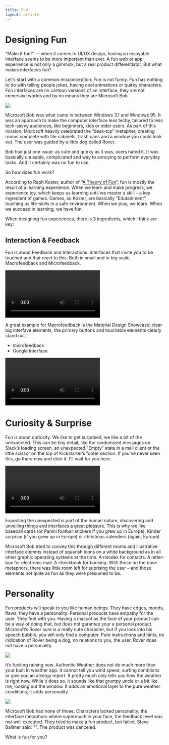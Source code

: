 ```yaml
---
title: Fun
layout: article
---
```

# Designing Fun

"Make it fun!" — when it comes to UI/UX design, having an enjoyable interface seems to be more important than ever. A fun web or app experience is not only a gimmick, but a real product differentiator. But what makes interfaces fun?

Let's start with a common misconception: Fun is not funny. Fun has nothing to do with telling people jokes, having cool animations or quirky characters. Fun interfaces are no cartoon versions of an interface, they are not immersive worlds and by no means they are Microsoft Bob. 

![](http://toastytech.com/guis/bobhome1p.png)

Microsoft Bob was what came in between Windows 3.1 and Windows 95. It was an approach to make the computer interface less techy, tailored to less tech-savvy audiences, like beginners, kids or older users. As part of this mission, Microsoft heavily celebrated the “desk-top” metapher, creating rooms complete with file cabinets, trash cans and a window you could look out. The user was guided by a little dog called Rover. 

Bob had just one issue: as cute and quirky as it was, users hated it. It was basically unusable, complicated and way to annoying to perform everyday tasks. And it certainly was no fun to use.

So how does fun work?

According to Raph Koster, author of “[A Theory of Fun]()”, fun is mostly the result of a learning experience. When we learn and make progress, we experience joy, which keeps us learning until we master a skill – a key ingredient of games. Games, so Koster, are basically “Edutainment”, teaching us life-skills in a safe environment. When we play, we learn. When we succeed in learning, we have fun.

When designing fun experiences, there is 3 ingredients, which I think are key:

## Interaction & Feedback

Fun is about Feedback and Interactions. Interfaces that invite you to be touched and that react to this. Both in small and in big scale. Macrofeedback and Microfeedback. 

<video autoplay loop>
  <source src="/img/blog/interaction.mp4">
</video>

A great example for Macrofeedback is the Material Design Showcase: clear big interfave elements, the primary buttons and touchable elements clearly stand out. 

- microfeedback
- Google Interface

<video autoplay loop>
  <source src="/img/blog/googlelogo.mp4">
</video>

# Curiosity & Surprise

Fun is about curiosity. We like to get surprised, we like a bit of the unexpected. This can be tiny detail, like the randomized messages on Slack’s loading screen, an unexpected "Empty" state in a mail client or the little scissor on the top of Kickstarter’s footer section. If you've never seen this, go there now and click it. I'll wait for you here.

<video autoplay loop>
  <source src="/img/blog/kickstarter.mp4">
</video>

Expecting the unexpected is part of the human nature, discovering and unveiling things and interfaces a great pleasure. This is why we like baseball cards (or Panini football stickers if you grew up in Europe), Kinder surprise (if you grew up in Europe) or christmas calenders (again, Europe).

Microsoft Bob tried to convey this through different rooms and illustrative interface elemnts instead of squarish icons on a white background as in all other graphic operating systems at the time. A rolodex for contacts. A letter-box for electronic mail. A checkbook for banking. With those on the nose metaphors, there was little room left for suprising the user – and those elements not quite as fun as they were presumed to be.

# Personality

Fun products will speak to you like human beings. They have edges, moods, flaws, they have a personality. Personal products have empathy for the user. They feel with you. Having a mascot as the face of your product can be a way of doing that, but does not garantee your a personal product. Microsoft’s Rover sure is a really cute character, but if you look into his speech bubble, you will only find a computer. Pure instructions and hints, no indication of Rover being a dog, no relations to you, the user. Rover does not have a personality.

![](http://toastytech.com/guis/bobhint.png)

It’s fucking raining now. Authentic Weather does not do much more than your built in weather app. It cannot tell you wind speed, surfing conditions or give you an alkergy report. It pretty much only tells you how the weather is right now. While it does so, it sounds like that grumpy uncle or a bit like me, looking out the window. It adds an emotional layer to the pure weather conditions, it adds personality.

![](http://authenticweather.com/static/images/background.jpg)


Microsoft Bob had none of those. Characters lacked personality, the interface metaphors where supermuch in your face, the feedback level was not well executed. They tried to make a fun product, but failed. Steve Ballmer said: "". The product was canceled.

What is fun for you?